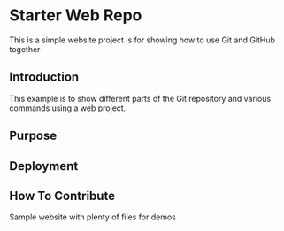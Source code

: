 # Starter Web Repo

This is a simple website project is for showing how to use Git and GitHub together

## Introduction

This example is to show different parts of the Git repository and various commands using a web project.

## Purpose

## Deployment

## How To Contribute

Sample website with plenty of files for demos